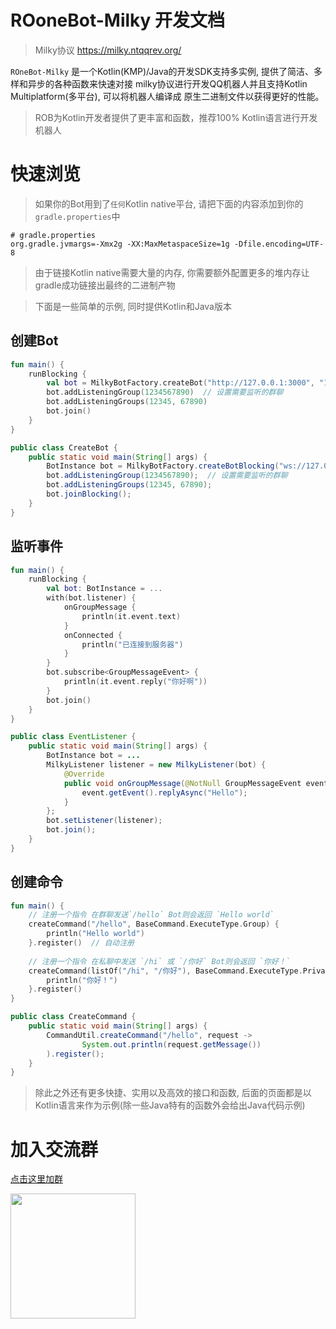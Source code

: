 # ROoneBot-Milky 开发文档

> Milky协议 https://milky.ntqqrev.org/

`ROneBot-Milky` 是一个Kotlin(KMP)/Java的开发SDK支持多实例, 提供了简洁、多样和异步的各种函数来快速对接
milky协议进行开发QQ机器人并且支持Kotlin Multiplatform(多平台), 可以将机器人编译成
原生二进制文件以获得更好的性能。

> ROB为Kotlin开发者提供了更丰富和函数，推荐100% Kotlin语言进行开发机器人

# 快速浏览

> 如果你的Bot用到了`任何`Kotlin native平台, 请把下面的内容添加到你的`gradle.properties`中

```properties
# gradle.properties
org.gradle.jvmargs=-Xmx2g -XX:MaxMetaspaceSize=1g -Dfile.encoding=UTF-8
```

> 由于链接Kotlin native需要大量的内存, 你需要额外配置更多的堆内存让gradle成功链接出最终的二进制产物

> 下面是一些简单的示例, 同时提供Kotlin和Java版本

## 创建Bot

```kotlin
fun main() {
    runBlocking {
        val bot = MilkyBotFactory.createBot("http://127.0.0.1:3000", "114514")
        bot.addListeningGroup(1234567890)  // 设置需要监听的群聊
        bot.addListeningGroups(12345, 67890)
        bot.join()
    }
}
```

```java
public class CreateBot {
    public static void main(String[] args) {
        BotInstance bot = MilkyBotFactory.createBotBlocking("ws://127.0.0.1:3000", "114514");
        bot.addListeningGroup(1234567890);  // 设置需要监听的群聊
        bot.addListeningGroups(12345, 67890);
        bot.joinBlocking();
    }
}
```

## 监听事件

```kotlin
fun main() {
    runBlocking {
        val bot: BotInstance = ...
        with(bot.listener) {
            onGroupMessage {
                println(it.event.text)
            }
            onConnected {
                println("已连接到服务器")
            }
        }
        bot.subscribe<GroupMessageEvent> {
            println(it.event.reply("你好啊"))
        }
        bot.join()
    }
}
```

```java
public class EventListener {
    public static void main(String[] args) {
        BotInstance bot = ...
        MilkyListener listener = new MilkyListener(bot) {
            @Override
            public void onGroupMessage(@NotNull GroupMessageEvent event) {
                event.getEvent().replyAsync("Hello");
            }
        };
        bot.setListener(listener);
        bot.join();
    }
}
```

## 创建命令

```kotlin
fun main() {
    // 注册一个指令 在群聊发送`/hello` Bot则会返回 `Hello world`
    createCommand("/hello", BaseCommand.ExecuteType.Group) {
        println("Hello world")
    }.register()  // 自动注册
    
    // 注册一个指令 在私聊中发送 `/hi` 或 `/你好` Bot则会返回 `你好！`
    createCommand(listOf("/hi", "/你好"), BaseCommand.ExecuteType.Private) {
        println("你好！")
    }.register()
}
```

```java
public class CreateCommand {
    public static void main(String[] args) {
        CommandUtil.createCommand("/hello", request ->
                System.out.println(request.getMessage())
        ).register();
    }
}
```

> 除此之外还有更多快捷、实用以及高效的接口和函数, 后面的页面都是以Kotlin语言来作为示例(除一些Java特有的函数外会给出Java代码示例)

# 加入交流群

[点击这里加群](https://qm.qq.com/q/KrmU7AjzuC)

<img src="https://github.com/user-attachments/assets/eabd622e-f38d-4541-9e27-7d9623a97805" width="200">
